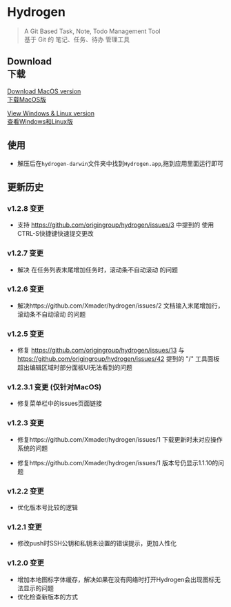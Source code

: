 # Hydrogen

> A Git Based Task, Note, Todo Management Tool<br>
基于 Git 的 笔记、任务、待办 管理工具

## Download<br>下载

[Download MacOS version <br>下载MacOS版](https://xmader.oss-cn-shanghai.aliyuncs.com/hydrogen-darwin.zip)

[View Windows & Linux version <br>查看Windows和Linux版](https://github.com/Xmader/hydrogen)

## 使用

* 解压后在`hydrogen-darwin`文件夹中找到`Hydrogen.app`,拖到应用里面运行即可

## 更新历史

### v1.2.8 变更

* 支持 https://github.com/origingroup/hydrogen/issues/3 中提到的 使用CTRL-S快捷键快速提交更改

<!-- bug遗留: 在用CTRL-S快捷键弹出的提交框中无法显示这次修改的详细信息 -->

### v1.2.7 变更

* 解决 在任务列表末尾增加任务时，滚动条不自动滚动 的问题 

### v1.2.6 变更

* 解决https://github.com/Xmader/hydrogen/issues/2 文档输入末尾增加行，滚动条不自动滚动 的问题 

### v1.2.5 变更

* 修复 https://github.com/origingroup/hydrogen/issues/13 与 https://github.com/origingroup/hydrogen/issues/42 提到的 "/" 工具面板超出编辑区域时部分面板UI无法看到的问题

### v1.2.3.1 变更 (仅针对MacOS)

* 修复菜单栏中的issues页面链接

### v1.2.3 变更

* 修复https://github.com/Xmader/hydrogen/issues/1 下载更新时未对应操作系统的问题

* 修复https://github.com/Xmader/hydrogen/issues/1 版本号仍显示1.1.10的问题

<!-- 每次更改版本号需要在Hydrogen.app\Contents\Info.plist中同步更改 -->

### v1.2.2 变更

* 优化版本号比较的逻辑

### v1.2.1 变更

* 修改push时SSH公钥和私钥未设置的错误提示，更加人性化

### v1.2.0 变更

* 增加本地图标字体缓存，解决如果在没有网络时打开Hydrogen会出现图标无法显示的问题
* 优化检查新版本的方式
